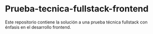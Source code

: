 # Prueba-tecnica-fullstack-frontend
Este repositorio contiene la solución a una prueba técnica fullstack con énfasis en el desarrollo frontend.
